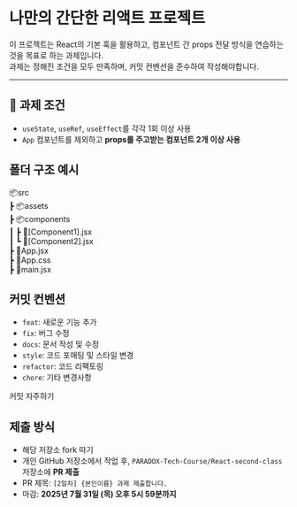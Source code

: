 # 나만의 간단한 리액트 프로젝트

이 프로젝트는 React의 기본 훅을 활용하고, 컴포넌트 간 props 전달 방식을 연습하는 것을 목표로 하는 과제입니다.  
과제는 정해진 조건을 모두 만족하며, 커밋 컨벤션을 준수하여 작성해야합니다.

---

## 📌 과제 조건

- `useState`, `useRef`, `useEffect`를 각각 1회 이상 사용
- `App` 컴포넌트를 제외하고 **props를 주고받는 컴포넌트 2개 이상 사용**

## 폴더 구조 예시

📦src <br/>
┣ 📦assets <br/>
┣ 📦components <br/>
┃ ┣ 📜[Component1].jsx <br/>
┃ ┗ 📜[Component2].jsx <br/>
┣ 📜App.jsx <br/>
┣ 📜App.css <br/>
┣ 📜main.jsx <br/>

## 커밋 컨벤션

- `feat`: 새로운 기능 추가
- `fix`: 버그 수정
- `docs`: 문서 작성 및 수정
- `style`: 코드 포매팅 및 스타일 변경
- `refactor`: 코드 리팩토링
- `chore`: 기타 변경사항

커밋 자주하기

## 제출 방식

- 해당 저장소 fork 따기
- 개인 GitHub 저장소에서 작업 후, `PARADOX-Tech-Course/React-second-class` 저장소에 **PR 제출**
- PR 제목: `[2일차] {본인이름} 과제 제출합니다.`
- 마감: **2025년 7월 31일 (목) 오후 5시 59분까지**
